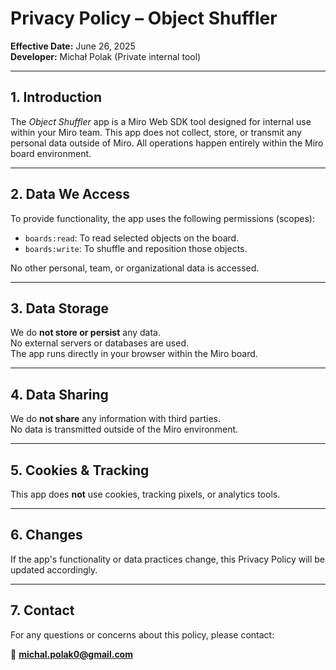 # Privacy Policy – Object Shuffler

**Effective Date:** June 26, 2025  
**Developer:** Michał Polak (Private internal tool)

---

## 1. Introduction

The *Object Shuffler* app is a Miro Web SDK tool designed for internal use within your Miro team. This app does not collect, store, or transmit any personal data outside of Miro. All operations happen entirely within the Miro board environment.

---

## 2. Data We Access

To provide functionality, the app uses the following permissions (scopes):

- `boards:read`: To read selected objects on the board.
- `boards:write`: To shuffle and reposition those objects.

No other personal, team, or organizational data is accessed.

---

## 3. Data Storage

We do **not store or persist** any data.  
No external servers or databases are used.  
The app runs directly in your browser within the Miro board.

---

## 4. Data Sharing

We do **not share** any information with third parties.  
No data is transmitted outside of the Miro environment.

---

## 5. Cookies & Tracking

This app does **not** use cookies, tracking pixels, or analytics tools.

---

## 6. Changes

If the app's functionality or data practices change, this Privacy Policy will be updated accordingly.

---

## 7. Contact

For any questions or concerns about this policy, please contact:

📧 **michal.polak0@gmail.com**
